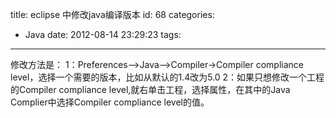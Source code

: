 title: eclipse 中修改java编译版本
id: 68
categories:
  - Java
date: 2012-08-14 23:29:23
tags:
---

修改方法是：
1：Preferences-->Java-->Compiler->Compiler compliance level，选择一个需要的版本，比如从默认的1.4改为5.0
2：如果只想修改一个工程的Compiler compliance level,就右单击工程，选择属性，在其中的Java Complier中选择Compiler compliance level的值。
